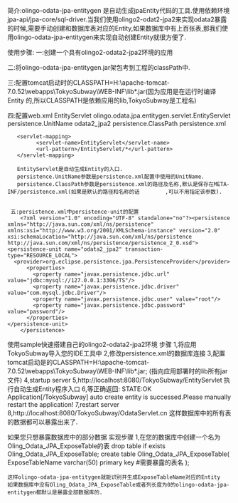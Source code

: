 简介:olingo-odata-jpa-entitygen 是自动生成jpaEntity代码的工具.使用依赖环境jpa-api/jpa-core/sql-driver.当我们使用olingo2-odat2-jpa2来实现odata2暴露的时候,需要手动创建和数据库表对应的Entity,如果数据库中有上百张表,那我们使用olingo-odata-jpa-entitygen来实现自动创建Entity就很方便了.

使用步骤:
   一:创建一个具有olingo2-odata2-jpa2环境的应用

   二:将olingo-odata-jpa-entitygen.jar架包考到工程的classPath中.

   三:配置tomcat启动时的CLASSPATH=H:\apache-tomcat-7.0.52\webapps\TokyoSubway\WEB-INF\lib\*.jar(因为应用是在运行时编译Entity       的,所以CLASSPATH是依赖应用的lib,TokyoSubway是工程名)


   四:配置web.xml
       <servlet>
             <servlet-name>EntityServlet</servlet-name>
             <servlet-class>olingo.odata.jpa.entitygen.servlet.EntityServlet</servlet-class>
             <init-param>
                  <param-name>persistence.UnitName</param-name>
                  <param-value>odata2_jpa2</param-value>
             </init-param>
	     <init-param>
                  <param-name>persistence.ClassPath</param-name>
                  <param-value>persistence.xml</param-value>
             </init-param>
       </servlet>

       <servlet-mapping>
             <servlet-name>EntityServlet</servlet-name>
             <url-pattern>/EntityServlet/*</url-pattern>
       </servlet-mapping>

       EntityServlet是自动生成Entity的入口.
       persistence.UnitName参数是persistence.xml配置中使用的UnitName.
       persistence.ClassPath参数是persistence.xml的路径及名称,默认是保存在META-INF/persistence.xml(如果是默认的路径和名称的话        ,可以不用指定该参数).


     五:persistence.xml中persistence-unit的配置
        <?xml version="1.0" encoding="UTF-8" standalone="no"?><persistence xmlns="http://java.sun.com/xml/ns/persistence"                  xmlns:xsi="http://www.w3.org/2001/XMLSchema-instance" version="2.0"                                xsi:schemaLocation="http://java.sun.com/xml/ns/persistence http://java.sun.com/xml/ns/persistence/persistence_2_0.xsd">
	<persistence-unit name="odata2_jpa2" transaction-type="RESOURCE_LOCAL">
	  <provider>org.eclipse.persistence.jpa.PersistenceProvider</provider>
          <properties>  
            <property name="javax.persistence.jdbc.url" value="jdbc:mysql://127.0.0.1:3306/TS"/>  
            <property name="javax.persistence.jdbc.driver" value="com.mysql.jdbc.Driver"/>  
            <property name="javax.persistence.jdbc.user" value="root"/>  
            <property name="javax.persistence.jdbc.password" value="password"/>  
          </properties> 	
	</persistence-unit>
        </persistence>



使用sample快速搭建自己的olingo2-odata2-jpa2环境
    步骤
    1,将应用TokyoSubway导入您的IDE工具中
    2,修改persistence.xml的数据库连接
    3,配置tomcat启动是的CLASSPATH=H:\apache-tomcat-7.0.52\webapps\TokyoSubway\WEB-INF\lib\*.jar;  (指向应用部署时的lib所有jar文件)
    4,startup server
    5,http://localhost:8080/TokyoSubway/EntityServlet   执行自动生成Entity程序入口
    6,等正确返回:
        STATE:OK
        Application[/TokyoSubway] auto create entity is successed.Please manually restart the application!
    7,restart server
    8,http://localhost:8080/TokyoSubway/OdataServlet.cn    这样数据库中的所有表的数据都可以暴露出来了.




如果您只想暴露数据库中的部分数据
    实现步骤
    1,在您的数据库中创建一个名为Oling_Odata_JPA_ExposeTable的表
      drop table if exists Oling_Odata_JPA_ExposeTable;
      create table Oling_Odata_JPA_ExposeTable(
        ExposeTableName varchar(50) primary key        #需要暴露的表名
      );

    这样olingo-odata-jpa-entitygen就能识别并生成ExposeTableName对应的Entity
    如果数据库中没有Oling_Odata_JPA_ExposeTable或者列长度为0的olingo-odata-jpa-entitygen都默认是暴露全部数据库的.


